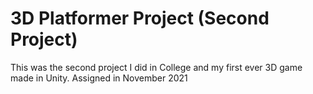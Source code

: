 # 3D Platformer Project (Second Project)
This was the second project I did in College and my first ever 3D game made in Unity.
Assigned in November 2021
